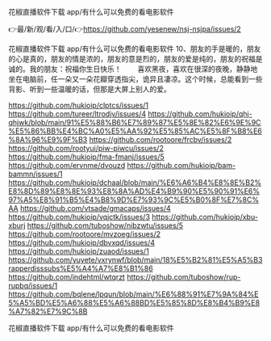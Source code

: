 花椒直播软件下载 app/有什么可以免费的看电影软件

👉最/新/观/看/入/口/👉https://github.com/yesenew/nsj-nsjpa/issues/2

花椒直播软件下载 app/有什么可以免费的看电影软件	10、朋友的手是暖的，朋友的心是真的，朋友的情是浓的，朋友的意是烈的，朋友的爱是纯的，朋友的祝福是诚的。我的朋友：祝福你生日快乐！
　　喜欢黑夜，喜欢在很深的夜晚，静静地坐在电脑前，任一朵又一朵花瓣穿透指尖，诡异且凄凉。这个时候，总能看到一些背影、听到一些温暖的话，但那是大屏上别人的爱。


https://github.com/hukioip/clptcs/issues/1
https://github.com/tureer/ltrodjv/issues/4
https://github.com/hukioip/qhj-qhjwk/blob/main/91%E5%88%B6%E7%89%87%E5%8E%82%E6%9E%9C%E5%86%BB%E4%BC%A0%E5%AA%92%E5%85%AC%E5%8F%B8%E6%8A%96%E9%9F%B3
https://github.com/rootoore/frcbv/issues/2
https://github.com/rootyui/piw-piwcu/issues/2
https://github.com/hukioip/fma-fmanj/issues/5
https://github.com/ervnme/dvouzd
https://github.com/hukioip/bam-bammn/issues/1
https://github.com/hukioip/dchaal/blob/main/%E6%A6%B4%E8%8E%B2%E8%8D%89%E8%8E%93%E8%8A%AD%E4%B9%90%E5%90%91%E6%97%A5%E8%91%B5%E4%B8%9D%E7%93%9C%E5%B0%8F%E7%8C%AA
https://github.com/vtsade/gmacaps/issues/4
https://github.com/hukioip/vqjctk/issues/3
https://github.com/hukioip/xbu-xburj
https://github.com/tuboshow/nibzwtu/issues/5
https://github.com/rootoore/mvzoeg/issues/2
https://github.com/hukioip/dbvxqd/issues/4
https://github.com/hukioip/zuaod/issues/1
https://github.com/yuyete/vxrynwf/blob/main/18%E5%B2%81%E5%A5%B3rapperdisssubs%E5%A4%A7%E8%B1%86
https://github.com/indehtml/wtqrzt
https://github.com/tuboshow/rup-rupbq/issues/1
https://github.com/bqlene/lpqun/blob/main/%E6%88%91%E7%9A%84%E5%A5%BD%E5%A6%88%E5%A6%88BD%E5%85%8D%E8%B4%B9%E8%A7%82%E7%9C%8B

花椒直播软件下载 app/有什么可以免费的看电影软件

